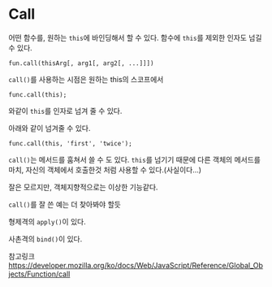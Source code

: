 # Call
어떤 함수를, 원하는 ```this```에 바인딩해서 할 수 있다.
함수에 ```this```를 제외한 인자도 넘길 수 있다.
```
fun.call(thisArg[, arg1[, arg2[, ...]]])
```

```call()```를 사용하는 시점은 원하는 this의 스코프에서
```
func.call(this);
```
와같이 ```this```를 인자로 넘겨 줄 수 있다.

아래와 같이 넘겨줄 수 있다.
```
func.call(this, 'first', 'twice');
```

``` call() ```는 메서드를 훔쳐서 쓸 수 도 있다.
```this```를 넘기기 때문에 다른 객체의 메서드를 마치, 자신의 객체에서 호출한것 처럼 사용할 수 있다.(사실이다...)

잘은 모르지만, 객체지향적으로는 이상한 기능같다.

```call()```를 잘 쓴 예는 더 찾아봐야 할듯

형제격의 ```apply()```이 있다.

사촌격의 ```bind()```이 있다.

참고링크
https://developer.mozilla.org/ko/docs/Web/JavaScript/Reference/Global_Objects/Function/call
